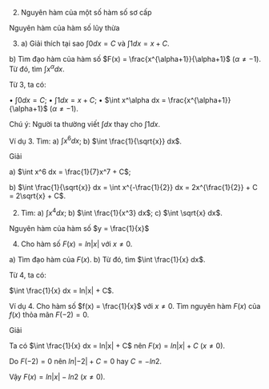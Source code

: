 2. Nguyên hàm của một số hàm số sơ cấp

Nguyên hàm của hàm số lũy thừa

3. a) Giải thích tại sao $\int 0 dx = C$ và $\int 1dx = x + C$.

b) Tìm đạo hàm của hàm số $F(x) = \frac{x^{\alpha+1}}{\alpha+1}$ ($\alpha \neq -1$). Từ đó, tìm $\int x^\alpha dx$.

Từ 3, ta có:

• $\int 0 dx = C$;
• $\int 1dx = x + C$;
• $\int x^\alpha dx = \frac{x^{\alpha+1}}{\alpha+1}$ ($\alpha \neq -1$).

Chú ý: Người ta thường viết $\int dx$ thay cho $\int 1dx$.

Ví dụ 3. Tìm: a) $\int x^6 dx$; b) $\int \frac{1}{\sqrt{x}} dx$.

Giải

a) $\int x^6 dx = \frac{1}{7}x^7 + C$;

b) $\int \frac{1}{\sqrt{x}} dx = \int x^{-\frac{1}{2}} dx = 2x^{\frac{1}{2}} + C = 2\sqrt{x} + C$.

2. Tìm: a) $\int x^4 dx$; b) $\int \frac{1}{x^3} dx$; c) $\int \sqrt{x} dx$.

Nguyên hàm của hàm số $y = \frac{1}{x}$

4. Cho hàm số $F(x) = ln |x|$ với $x \neq 0$.

a) Tìm đạo hàm của $F(x)$.
b) Từ đó, tìm $\int \frac{1}{x} dx$.

Từ 4, ta có:

$\int \frac{1}{x} dx = ln|x| + C$.

Ví dụ 4. Cho hàm số $f(x) = \frac{1}{x}$ với $x \neq 0$. Tìm nguyên hàm $F(x)$ của $f(x)$ thỏa mãn $F(-2) = 0$.

Giải

Ta có $\int \frac{1}{x} dx = ln|x| + C$ nên $F(x) = ln|x| + C$ ($x \neq 0$).

Do $F(-2) = 0$ nên $ln|-2| + C = 0$ hay $C = -ln 2$.

Vậy $F(x) = ln|x| - ln 2$ ($x \neq 0$).